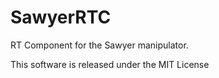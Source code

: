 # SawyerRTC
RT Component for the Sawyer manipulator.

This software is released under the MIT License
